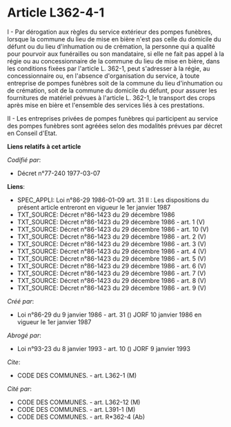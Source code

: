 # Article L362-4-1

I - Par dérogation aux règles du service extérieur des pompes funèbres, lorsque la commune du lieu de mise en bière n'est pas
celle du domicile du défunt ou du lieu d'inhumation ou de crémation, la personne qui a qualité pour pourvoir aux funérailles
ou son mandataire, si elle ne fait pas appel à la régie ou au concessionnaire de la commune du lieu de mise en bière, dans
les conditions fixées par l'article L. 362-1, peut s'adresser à la régie, au concessionnaire ou, en l'absence d'organisation
du service, à toute entreprise de pompes funèbres soit de la commune du lieu d'inhumation ou de crémation, soit de la commune
du domicile du défunt, pour assurer les fournitures de matériel prévues à l'article L. 362-1, le transport des crops après
mise en bière et l'ensemble des services liés à ces prestations.

II - Les entreprises privées de pompes funèbres qui participent au service des pompes funèbres sont agréées selon des
modalités prévues par décret en Conseil d'Etat.

**Liens relatifs à cet article**

_Codifié par_:

  - Décret n°77-240 1977-03-07

**Liens**:

  - SPEC_APPLI: Loi n°86-29 1986-01-09 art. 31 II : Les dispositions du présent article entreront en vigueur le 1er janvier 1987
  - TXT_SOURCE: Décret n°86-1423 du 29 décembre 1986
  - TXT_SOURCE: Décret n°86-1423 du 29 décembre 1986 - art. 1 (V)
  - TXT_SOURCE: Décret n°86-1423 du 29 décembre 1986 - art. 10 (V)
  - TXT_SOURCE: Décret n°86-1423 du 29 décembre 1986 - art. 2 (V)
  - TXT_SOURCE: Décret n°86-1423 du 29 décembre 1986 - art. 3 (V)
  - TXT_SOURCE: Décret n°86-1423 du 29 décembre 1986 - art. 4 (V)
  - TXT_SOURCE: Décret n°86-1423 du 29 décembre 1986 - art. 5 (V)
  - TXT_SOURCE: Décret n°86-1423 du 29 décembre 1986 - art. 6 (V)
  - TXT_SOURCE: Décret n°86-1423 du 29 décembre 1986 - art. 7 (V)
  - TXT_SOURCE: Décret n°86-1423 du 29 décembre 1986 - art. 8 (V)
  - TXT_SOURCE: Décret n°86-1423 du 29 décembre 1986 - art. 9 (V)

_Créé par_:

  - Loi n°86-29 du 9 janvier 1986 - art. 31 () JORF 10 janvier 1986 en vigueur le 1er janvier 1987

_Abrogé par_:

  - Loi n°93-23 du 8 janvier 1993 - art. 10 () JORF 9 janvier 1993

_Cite_:

  - CODE DES COMMUNES. - art. L362-1 (M)

_Cité par_:

  - CODE DES COMMUNES. - art. L362-12 (M)
  - CODE DES COMMUNES. - art. L391-1 (M)
  - CODE DES COMMUNES. - art. R*362-4 (Ab)
